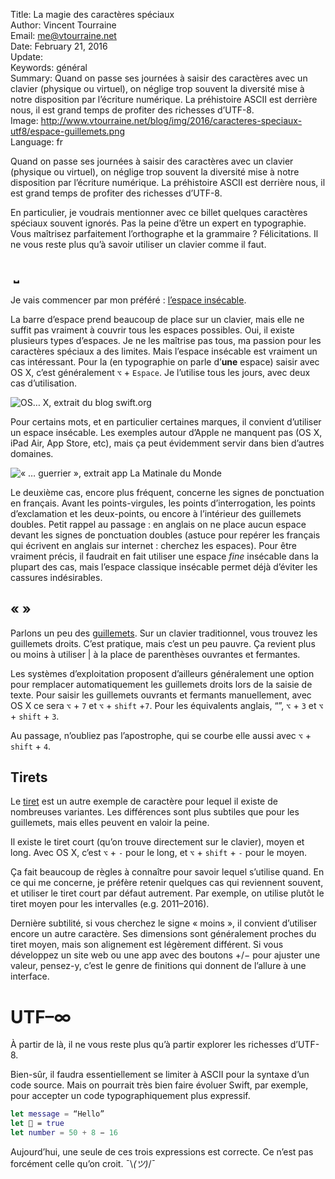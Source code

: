 Title:    La magie des caractères spéciaux  
Author:   Vincent Tourraine  
Email:    me@vtourraine.net  
Date:     February 21, 2016  
Update:   
Keywords: général  
Summary:  Quand on passe ses journées à saisir des caractères avec un clavier (physique ou virtuel), on néglige trop souvent la diversité mise à notre disposition par l’écriture numérique. La préhistoire ASCII est derrière nous, il est grand temps de profiter des richesses d’UTF-8.  
Image:    http://www.vtourraine.net/blog/img/2016/caracteres-speciaux-utf8/espace-guillemets.png  
Language: fr  


Quand on passe ses journées à saisir des caractères avec un clavier (physique ou virtuel), on néglige trop souvent la diversité mise à notre disposition par l’écriture numérique. La préhistoire ASCII est derrière nous, il est grand temps de profiter des richesses d’UTF-8.

En particulier, je voudrais mentionner avec ce billet quelques caractères spéciaux souvent ignorés. Pas la peine d’être un expert en typographie. Vous maîtrisez parfaitement l’orthographe et la grammaire ? Félicitations. Il ne vous reste plus qu’à savoir utiliser un clavier comme il faut.


##  ⎵

Je vais commencer par mon préféré : [l’espace insécable](https://fr.wikipedia.org/wiki/Espace_insécable).

La barre d’espace prend beaucoup de place sur un clavier, mais elle ne suffit pas vraiment à couvrir tous les espaces possibles. Oui, il existe plusieurs types d’espaces. Je ne les maîtrise pas tous, ma passion pour les caractères spéciaux a des limites. Mais l’espace insécable est vraiment un cas intéressant. Pour la (en typographie on parle d’**une** espace) saisir avec OS X, c’est généralement `⌥` + `Espace`. Je l’utilise tous les jours, avec deux cas d’utilisation.

![_OS… X_, extrait du blog [swift.org](https://swift.org/blog/swift-ci/)](http://www.vtourraine.net/blog/img/2016/caracteres-speciaux-utf8/espace-os-x.png)

Pour certains mots, et en particulier certaines marques, il convient d’utiliser un espace insécable. Les exemples autour d’Apple ne manquent pas (OS X, iPad Air, App Store, etc), mais ça peut évidemment servir dans bien d’autres domaines.

![_« … guerrier »_, extrait app [La Matinale du Monde](https://itunes.apple.com/app/la-matinale-du-monde/id973857028?mt=8)](http://www.vtourraine.net/blog/img/2016/caracteres-speciaux-utf8/espace-guillemets.png)

Le deuxième cas, encore plus fréquent, concerne les signes de ponctuation en français. Avant les points-virgules, les points d’interrogation, les points d’exclamation et les deux-points, ou encore à l’intérieur des guillemets doubles. Petit rappel au passage : en anglais on ne place aucun espace devant les signes de ponctuation doubles (astuce pour repérer les français qui écrivent en anglais sur internet : cherchez les espaces). Pour être vraiment précis, il faudrait en fait utiliser une espace *fine* insécable dans la plupart des cas, mais l’espace classique insécable permet déjà d’éviter les cassures indésirables.


## « »

Parlons un peu des [guillemets](https://fr.wikipedia.org/wiki/Guillemet). Sur un clavier traditionnel, vous trouvez les guillemets droits. C’est pratique, mais c’est un peu pauvre. Ça revient plus ou moins à utiliser | à la place de parenthèses ouvrantes et fermantes.

Les systèmes d’exploitation proposent d’ailleurs généralement une option pour remplacer automatiquement les guillemets droits lors de la saisie de texte. Pour saisir les guillemets ouvrants et fermants manuellement, avec OS X ce sera `⌥` + `7` et `⌥` + `shift` +`7`. Pour les équivalents anglais, “”, `⌥` + `3` et `⌥` + `shift` + `3`.

Au passage, n’oubliez pas l’apostrophe, qui se courbe elle aussi avec `⌥` + `shift` + `4`.


## Tirets

Le [tiret](https://fr.wikipedia.org/wiki/Tiret) est un autre exemple de caractère pour lequel il existe de nombreuses variantes. Les différences sont plus subtiles que pour les guillemets, mais elles peuvent en valoir la peine.

Il existe le tiret court (qu’on trouve directement sur le clavier), moyen et long. Avec OS X, c’est `⌥` + `-` pour le long, et `⌥` + `shift` + `-` pour le moyen. 

Ça fait beaucoup de règles à connaître pour savoir lequel s’utilise quand. En ce qui me concerne, je préfère retenir quelques cas qui reviennent souvent, et utiliser le tiret court par défaut autrement. Par exemple, on utilise plutôt le tiret moyen pour les intervalles (e.g. 2011–2016).

Dernière subtilité, si vous cherchez le signe « moins », il convient d’utiliser encore un autre caractère. Ses dimensions sont généralement proches du tiret moyen, mais son alignement est légèrement différent. Si vous développez un site web ou une app avec des boutons +/− pour ajuster une valeur, pensez-y, c’est le genre de finitions qui donnent de l’allure à une interface. 


# UTF–∞

À partir de là, il ne vous reste plus qu’à partir explorer les richesses d’UTF-8.

Bien-sûr, il faudra essentiellement se limiter à ASCII pour la syntaxe d’un code source. Mais on pourrait très bien faire évoluer Swift, par exemple, pour accepter un code typographiquement plus expressif.

``` swift
let message = “Hello”
let 🤖 = true
let number = 50 + 8 − 16
```

Aujourd’hui, une seule de ces trois expressions est correcte. Ce n’est pas forcément celle qu’on croit. ¯\\_(ツ)_/¯ 
